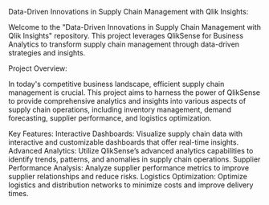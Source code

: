 Data-Driven Innovations in Supply Chain Management with Qlik Insights:

Welcome to the "Data-Driven Innovations in Supply Chain Management with Qlik Insights" repository. This project leverages QlikSense for Business Analytics to transform supply chain management through data-driven strategies and insights.

Project Overview:

In today's competitive business landscape, efficient supply chain management is crucial. This project aims to harness the power of QlikSense to provide comprehensive analytics and insights into various aspects of supply chain operations, including inventory management, demand forecasting, supplier performance, and logistics optimization.

Key Features:
Interactive Dashboards: Visualize supply chain data with interactive and customizable dashboards that offer real-time insights.
Advanced Analytics: Utilize QlikSense’s advanced analytics capabilities to identify trends, patterns, and anomalies in supply chain operations.
Supplier Performance Analysis: Analyze supplier performance metrics to improve supplier relationships and reduce risks.
Logistics Optimization: Optimize logistics and distribution networks to minimize costs and improve delivery times.
